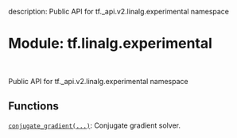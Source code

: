 description: Public API for tf._api.v2.linalg.experimental namespace

<div itemscope itemtype="http://developers.google.com/ReferenceObject">
<meta itemprop="name" content="tf.linalg.experimental" />
<meta itemprop="path" content="Stable" />
</div>

# Module: tf.linalg.experimental

<!-- Insert buttons and diff -->

<table class="tfo-notebook-buttons tfo-api nocontent" align="left">

</table>



Public API for tf._api.v2.linalg.experimental namespace



## Functions

[`conjugate_gradient(...)`](../../tf/linalg/experimental/conjugate_gradient.md): Conjugate gradient solver.

